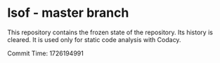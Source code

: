 # lsof - master branch

This repository contains the frozen state of the repository.
Its history is cleared. It is used only for static code
analysis with Codacy.

Commit Time: 1726194991